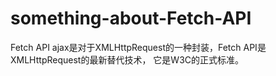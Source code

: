 # something-about-Fetch-API
Fetch API
ajax是对于XMLHttpRequest的一种封装，Fetch API是XMLHttpRequest的最新替代技术， 它是W3C的正式标准。
